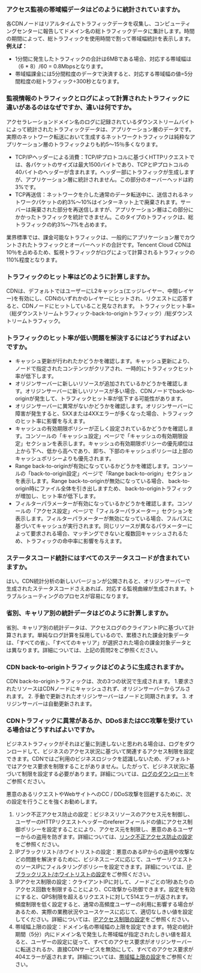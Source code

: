 ### アクセス監視の帯域幅データはどのように統計されていますか。
各CDNノードはリアルタイムでトラフィックデータを収集し、コンピューティングセンターに報告してドメイン名の総トラフィックデータに集計します。時間の期間によって、総トラフィックを使用時間で割って帯域幅統計を表示します。
**例えば：**
- 1分間に発生したトラフィックの合計は6MBである場合、対応する帯域幅は（6 * 8）/60 = 0.8Mbpsとなります。
- 帯域幅課金には5分間粒度のデータで決済すると、対応する帯域幅の値=5分間粒度の総トラフィック÷300秒となります。

### 監視情報のトラフィックとログによって計算されたトラフィックに違いがあるのはなぜですか、違いは何ですか。
アクセラレーションドメイン名のログに記録されているダウンストリームバイトによって統計されたトラフィックデータは、アプリケーション層のデータです。実際のネットワーク転送において生成するネットワークトラフィックは純粋なアプリケーション層のトラフィックよりも約5〜15％多くなります。
- TCP/IPヘッダーによる消費：TCP/IPプロトコルに基づくHTTPリクエストでは、各パケットのサイズは最大1500バイトであり、TCPとIPプロトコルの40バイトのヘッダーが含まれます。ヘッダー部にトラフィックが生成しますが、アプリケーション層に統計されません。この部分のオーバーヘッドは約3%です。
- TCP再送信：ネットワークを介した通常のデータ転送中に、送信されるネットワークパケットの約3%～10%はインターネット上で廃棄されます。サーバーは廃棄された部分を再送信しますが、アプリケーション層はこの部分にかかったトラフィックを統計できません。このタイプのトラフィックは、総トラフィックの約3%～7%を占めます。

業界標準では、課金可能なトラフィックは、一般的にアプリケーション層でカウントされたトラフィックとオーバーヘッドの合計です。Tencent Cloud CDNは10％を占めるため、監視トラフィックがログによって計算されるトラフィックの110%程度となります。

### トラフィックのヒット率はどのように計算しますか。
CDNは、デフォルトではユーザーにL2キャッシュ(エッジレイヤー、中間レイヤー)を有効にし、CDNのいずれかのレイヤーにヒットされ、リクエストに応答すると、CDNノードにヒットしていること見なされます。
トラフィックヒット率=（総ダウンストリームトラフィック-back-to-originトラフィック）/総ダウンストリームトラフィック。

### トラフィックのヒット率が低い問題を解決するにはどうすればよいですか。
- キャッシュ更新が行われたかどうかを確認します。キャッシュ更新により、ノードで指定されたコンテンツがクリアされ、一時的にトラフィックヒット率が低下します。
- オリジンサーバーに新しいリソースが追加されているかどうかを確認します。オリジンサーバーに新しいリソースが多い場合、CDNノードでback-to-originが発生して、トラフィックヒット率が低下する可能性があります。
- オリジンサーバーに異常がないかどうかを確認します。オリジンサーバーに障害が発生すると、5XXまたは4XXエラーが多くなった場合、トラフィックのヒット率に影響を与えます。
- キャッシュの有効期限ポリシーが正しく設定されているかどうかを確認します。コンソールの「キャッシュ設定」ページで「キャッシュの有効期限設定」セクションを表示します。キャッシュの有効期限ポリシーの優先順位は上から下へ、低から高へであり、即ち、下部のキャッシュポリシーは上部のキャッシュポリシーよりも優先されます。
- Range back-to-originが有効になっているかどうかを確認します。コンソールの「back-to-origin設定」ページで「Range back-to-origin」セクションを表示します。Range back-to-originが無効になっている場合、 back-to-origin時にファイル全体を引き出しますため、 back-to-originトラフィックが増加し、ヒット率が低下します。
- フィルターパラメーターが有効になっているかどうかを確認します。コンソールの「アクセス設定」ページで「フィルターパラメーター」セクションを表示します。フィルターパラメーターが無効になっている場合、フルパスに基づいてキャッシュが実行されます。同じリソースが異なるパラメーターによって要求される場合、マッチングできないと複数回キャッシュされるため、トラフィックの命中率に影響を与えます。

### ステータスコード統計にはすべてのステータスコードが含まれていますか。

はい。CDN統計分析の新しいバージョンが公開されると、オリジンサーバーで生成されたステータスコードさえあれば、対応する監視曲線が生成されます。トラブルシューティングのプロセスが容易になります。

### 省別、キャリア別の統計データはどのように計算しますか。
省別、キャリア別の統計データは、アクセスログのクライアントIPに基づいて計算されます。単純なログ計算を採用しているので、累積された課金対象データは、「すべての省」、「すべてのキャリア」が選択された場合の課金対象データとは異なります。詳細については、上記の質問2をご参照ください。


### CDN back-to-originトラフィックはどのように生成されますか。

CDN back-to-originトラフィックは、次の3つの状況で生成されます。
1.要求されたリソースはCDNノードにキャッシュされず、オリジンサーバーからプルされます。
2. 手動で更新されたオリジンサーバーはノードと同期されます。
3. オリジンサーバーは自動更新されます。

### CDNトラフィックに異常があるか、DDoSまたはCC攻撃を受けている場合はどうすればよいですか。

ビジネストラフィックがそれほど量に到達しないと思われる場合は、ログをダウンロードして、ビジネスのアクセス状況に基づいて関連するアクセス制限を設定できます。CDNではご利用のビジネスロジックを認識しないため、デフォルトではアクセス要求を制限することがありません。したがって、ビジネス状況に基づいて制限を設定する必要があります。詳細については、[ログのダウンロード](https://intl.cloud.tencent.com/document/product/228/6316)をご参照ください。

悪意のあるリクエストやWebサイトへのCC / DDoS攻撃を回避するために、次の設定を行うことを強くお勧めします。
1. リンク不正アクセス防止の設定：ビジネスリソースのアクセス元を制御し、ユーザーのHTTPリクエストヘッダーのrefererフィールドの値にアクセス制御ポリシーを設定することにより、アクセス元を制限し、悪意のあるユーザーからの盗用を防ぎます。詳細については、[リンク不正アクセス防止の設定](https://intl.cloud.tencent.com/document/product/228/6292)をご参照ください。
2. IPブラックリスト/ホワイトリストの設定：悪意のあるIPからの盗用や攻撃などの問題を解決するために、ビジネスニーズに応じて、ユーザーリクエストのソースIPにフィルタリングポリシーを設定できます。詳細については、[IPブラックリスト/ホワイトリストの設定](https://intl.cloud.tencent.com/document/product/228/6298)をご参照ください。
3. IPアクセス制限の設定：クライアントIPに対して、ノードごとの1秒あたりのアクセス回数を制限することにより、CC攻撃から防御できます。設定を有効にすると、QPS制限を超えるリクエストに対して514エラーが返されます。頻度制限を低く設定すると、通常の高頻度ユーザーの利用に影響する場合があるため、実際の業務状況やユースケースに応じて、適切なしきい値を設定してください。詳細については、[IPアクセス制限の設定](https://intl.cloud.tencent.com/document/product/228/6420)をご参照ください。
4. 帯域幅上限の設定：ドメイン名の帯域幅の上限を設定できます。特定の統計期間（5分）内にドメイン名で発生した帯域幅が指定されたしきい値を超えると、ユーザーの設定に従って、すべてのアクセス要求がオリジンサーバーに転送されるか、直接CDNサービスを無効にして、すべてのアクセス要求が404エラーが返されます。詳細については、[帯域幅上限の設定](https://intl.cloud.tencent.com/document/product/228/7541)をご参照ください。
